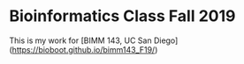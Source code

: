 # Bioinformatics Class Fall 2019

This is my work for [BIMM 143, UC San Diego] (https://bioboot.github.io/bimm143_F19/)
